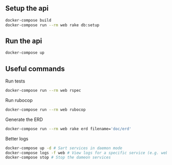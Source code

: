 ## Setup the api
```bash
docker-compose build
docker-compose run --rm web rake db:setup
```

## Run the api
```bash
docker-compose up
```

## Useful commands

Run tests
```bash
docker-compose run --rm web rspec
```

Run rubocop
```bash
docker-compose run --rm web rubocop
```

Generate the ERD
```bash
docker-compose run --rm web rake erd filename='doc/erd'
```

Better logs
```bash
docker-compose up -d # Sart services in daemon mode
docker-compose logs -f web # View logs for a specific service (e.g. web, db, redis)
docker-compose stop # Stop the dameon services
```
